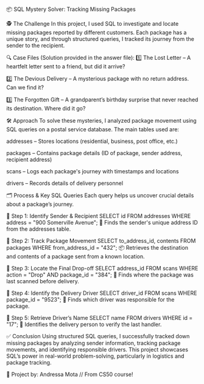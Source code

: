📦 SQL Mystery Solver: Tracking Missing Packages


🕵️ The Challenge
In this project, I used SQL to investigate and locate missing packages reported by different customers. Each package has a unique story, and through structured queries, I tracked its journey from the sender to the recipient.



🔍 Case Files (Solution provided in the answer file):
1️⃣ The Lost Letter – A heartfelt letter sent to a friend, but did it arrive?

2️⃣ The Devious Delivery – A mysterious package with no return address. Can we find it?

3️⃣ The Forgotten Gift – A grandparent’s birthday surprise that never reached its destination. Where did it go?

🛠️ Approach
To solve these mysteries, I analyzed package movement using SQL queries on a postal service database. The main tables used are:

addresses – Stores locations (residential, business, post office, etc.)

packages – Contains package details (ID of package, sender address, recipient address)

scans – Logs each package's journey with timestamps and locations

drivers – Records details of delivery personnel


🗂️ Process & Key SQL Queries
Each query helps us uncover crucial details about a package’s journey.

📌 Step 1: Identify Sender & Recipient
SELECT id FROM addresses WHERE address = "900 Somerville Avenue";
📍 Finds the sender's unique address ID from the addresses table.

📌 Step 2: Track Package Movement
SELECT to_address_id, contents FROM packages WHERE from_address_id = "432";
📦 Retrieves the destination and contents of a package sent from a known location.

📌 Step 3: Locate the Final Drop-off
SELECT address_id FROM scans WHERE action = "Drop" AND package_id = "384";
📍 Finds where the package was last scanned before delivery.

📌 Step 4: Identify the Delivery Driver
SELECT driver_id FROM scans WHERE package_id = "9523";
🚚 Finds which driver was responsible for the package.

📌 Step 5: Retrieve Driver’s Name
SELECT name FROM drivers WHERE id = "17";
👤 Identifies the delivery person to verify the last handler.


✅ Conclusion
Using structured SQL queries, I successfully tracked down missing packages by analyzing sender information, tracking package movements, and identifying responsible drivers. This project showcases SQL’s power in real-world problem-solving, particularly in logistics and package tracking.


📌 Project by: Andressa Mota // From CS50 course!
